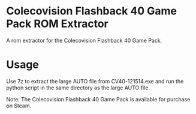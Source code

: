 # Colecovision Flashback 40 Game Pack ROM Extractor
A rom extractor for the Colecovision Flashback 40 Game Pack.

# Usage
Use 7z to extract the large AUTO file from CV40-121514.exe and run the python script in the same directory as the large AUTO file.

Note: The Colecovision Flashback 40 Game Pack is available for purchase on Steam.
